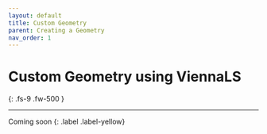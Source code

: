 ```yaml
---
layout: default
title: Custom Geometry
parent: Creating a Geometry
nav_order: 1
---
```


# Custom Geometry using ViennaLS
{: .fs-9 .fw-500 }

---

Coming soon
{: .label .label-yellow}